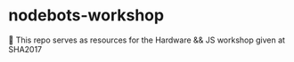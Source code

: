 # nodebots-workshop
🤖  This repo serves as resources for the Hardware &amp;&amp; JS workshop given at SHA2017
